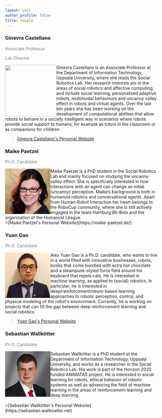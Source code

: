 ```yaml
---
layout: post
author_profile: false
title: People
---
```


### Ginevra Castellano

<span style="color:grey"> Associate Professor </span>

<span style="color:grey"> Lab Director </span>

<img align="left" width="170px" height="170px" src="../images/people-ginevra.jpg">
Ginevra Castellano is an Associate Professor at the Department of Information Technology, Uppsala University, where she leads the Social Robotics Lab. Her research interests are in the areas of social robotics and affective computing, and include social learning, personalized adaptive robots, multimodal behaviours and uncanny valley effect in robots and virtual agents. Over the last ten years she has been working on the development of computational abilities that allow robots to behave in a socially intelligent way in scenarios where robots provide social support to humans, for example as tutors in the classroom or as companions for children.


>[Ginevra Castellano's Personal Website](http://user.it.uu.se/~ginca820/)

### Maike Paetzel
<span style="color:grey"> Ph.D. Candidate </span>

<img align="left" width="150px" height="150px" src="../images/people-maike.jpg">
Maike Paetzel is a PhD student in the Social Robotics Lab and mainly focused on studying the uncanny valley effect. She is specifically interested in how interactions with an agent can change an initial (uncanny) perception. Maike’s background is both in humanoid robotics and conversational agents. Apart from Human-Robot Interaction her heart belongs to the RoboCup community, where she is still actively engaged in the team Hamburg Bit-Bots and the organization of the Humanoid League.


<br />
>[Maike Paetzel's Personal Website](https://maike-paetzel.de/)

### Yuan Gao
<span style="color:grey"> Ph.D. Candidate </span>

<img align="left" width="150px" height="150px" src="../images/people-alex.jpg">
Alex Yuan Gao is a Ph.D. candidate, who wants to live in a world filled with innovative businesses, robots, books that come bundled with extra hot chocolate and a steampunk-styled force field around his keyboard that repels cats. He is interested in machine learning, as applied to (social) robotics. In particular, he is interested in deep/reinforcement/neuro-based learning approaches to robotic perception, control, and physical modeling of the robot's environment. Currently, he is working on projects that can fill the gap between deep reinforcement learning and social robotics.


>[Yuan Gao's Personal Website](https://yuangao.ai/)

### Sebastian Wallkötter
<span style="color:grey"> Ph.D. Candidate </span>

<img align="left" width="150px" height="150px" src="../images/people-sebastian.jpg">
Sebastian Wallkötter is a PhD student at the Department of Information Technology, Uppsala University, and works as a researcher in the Social Robotics Lab. His work is part of the Horizon 2020 funded ANIMATAS project. He is interested in social learning for robots, ethical behavior of robotic systems as well as advancing the field of machine learning in the areas of reinforcement learning and deep learning.


<br />
<br />
>[Sebastian Wallkötter's Personal Website](https://sebastian.wallkoetter.net)

